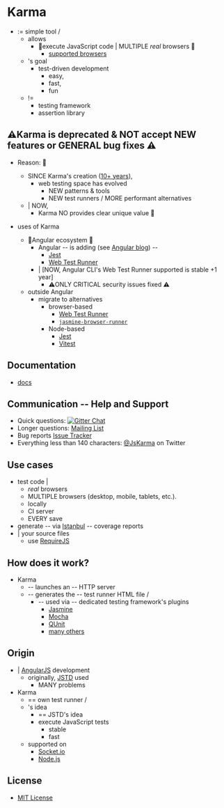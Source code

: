 # Karma

* := simple tool /
  * allows
    * 👀execute JavaScript code | MULTIPLE _real_ browsers 👀
      * [supported browsers](/docs/config/03-browsers.md)
  * 's goal
    * test-driven development
      * easy,
      * fast,
      * fun
  * !=
    * testing framework
    * assertion library

## ⚠️Karma is deprecated & NOT accept NEW features or GENERAL bug fixes ⚠️

* Reason: 🧠
  * SINCE Karma's creation ([10+ years](https://testing.googleblog.com/2012/11/testacular-spectacular-test-runner-for.html)),  
    * web testing space has evolved
      * NEW patterns & tools
      * NEW test runners / MORE performant alternatives
  * | NOW,
    * Karma NO provides clear unique value 🧠

* uses of Karma
  * 👀Angular ecosystem 👀
    * Angular -- is adding (see [Angular blog](https://blog.angular.io/moving-angular-cli-to-jest-and-web-test-runner-ef85ef69ceca)) -- 
      * [Jest](https://jestjs.io/)
      * [Web Test Runner](https://modern-web.dev/docs/test-runner/overview/)
    * | [NOW, Angular CLI's Web Test Runner supported is stable +1 year]
      * ⚠️ONLY CRITICAL security issues fixed ⚠️ 
  * outside Angular
    * migrate to alternatives
      * browser-based 
        * [Web Test Runner](https://modern-web.dev/docs/test-runner/overview/)
        * [`jasmine-browser-runner`](https://github.com/jasmine/jasmine-browser-runner) 
      * Node-based
        * [Jest](https://jestjs.io/)
        * [Vitest](https://vitest.dev/) 

## Documentation

* [docs](/docs)

## Communication -- Help and Support

* Quick questions:
[![Gitter Chat](https://img.shields.io/badge/GITTER-join%20chat-green.svg?style=flat-square)](https://gitter.im/karma-runner/karma)
* Longer questions: [Mailing List]
* Bug reports [Issue Tracker]
* Everything less than 140 characters: [@JsKarma] on Twitter

## Use cases

* test code | 
  * *real* browsers
  * MULTIPLE browsers (desktop, mobile, tablets, etc.).
  * locally
  * CI server
  * EVERY save
* generate -- via [Istanbul] -- coverage reports
* | your source files
  * use [RequireJS] 

## How does it work?

* Karma 
  * -- launches an -- HTTP server
  * -- generates the -- test runner HTML file / 
    * -- used via -- dedicated testing framework's plugins
      * [Jasmine]
      * [Mocha]
      * [QUnit]
      * [many others](https://www.npmjs.com/search?q=keywords:karma-adapter)

## Origin

* | [AngularJS] development
  * originally, [JSTD] used
    * MANY problems
* Karma
  * == own test runner / 
  * 's idea
    * == JSTD's idea
    * execute JavaScript tests 
      * stable
      * fast
  * supported on
    * [Socket.io]
    * [Node.js]

## License
* [MIT License](./LICENSE)

[AngularJS]: https://angularjs.org/
[JSTD]: https://code.google.com/p/js-test-driver/
[Socket.io]: https://socket.io/
[Node.js]: https://nodejs.org/
[Jasmine]: https://github.com/karma-runner/karma-jasmine
[Mocha]: https://github.com/karma-runner/karma-mocha
[QUnit]: https://github.com/karma-runner/karma-qunit
[here]: https://www.youtube.com/watch?v=MVw8N3hTfCI
[Mailing List]: https://groups.google.com/forum/#!forum/karma-users
[Issue Tracker]: https://github.com/karma-runner/karma/issues
[@JsKarma]: https://twitter.com/JsKarma
[RequireJS]: https://requirejs.org/
[Istanbul]: https://github.com/gotwarlost/istanbul
